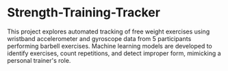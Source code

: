 # Strength-Training-Tracker
This project explores automated tracking of free weight exercises using wristband accelerometer and gyroscope data from 5 participants performing barbell exercises. Machine learning models are developed to identify exercises, count repetitions, and detect improper form, mimicking a personal trainer's role.
